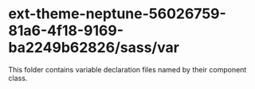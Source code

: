 # ext-theme-neptune-56026759-81a6-4f18-9169-ba2249b62826/sass/var

This folder contains variable declaration files named by their component class.
